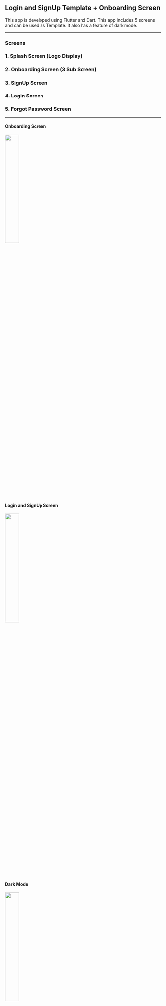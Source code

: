 ## Login and SignUp Template + Onboarding Screen

This app is developed using Flutter and Dart.
This app includes 5 screens and can be used as Template. It also has a feature of dark mode.

<hr>

### Screens

### 1. Splash Screen (Logo Display)
### 2. Onboarding Screen (3 Sub Screen)
### 3. SignUp Screen
### 4. Login Screen
### 5. Forgot Password Screen

<hr>

#### Onboarding Screen
<img width="30%" src="https://github.com/reverope/Flutter-LS-Template/blob/master/gifs/onbaording.gif">

#### Login and SignUp Screen
<img width="30%" src="https://github.com/reverope/Flutter-LS-Template/blob/master/gifs/loginandsignup.gif">

#### Dark Mode
<img width="30%" src="https://github.com/reverope/Flutter-LS-Template/blob/master/gifs/darkmode.gif">
